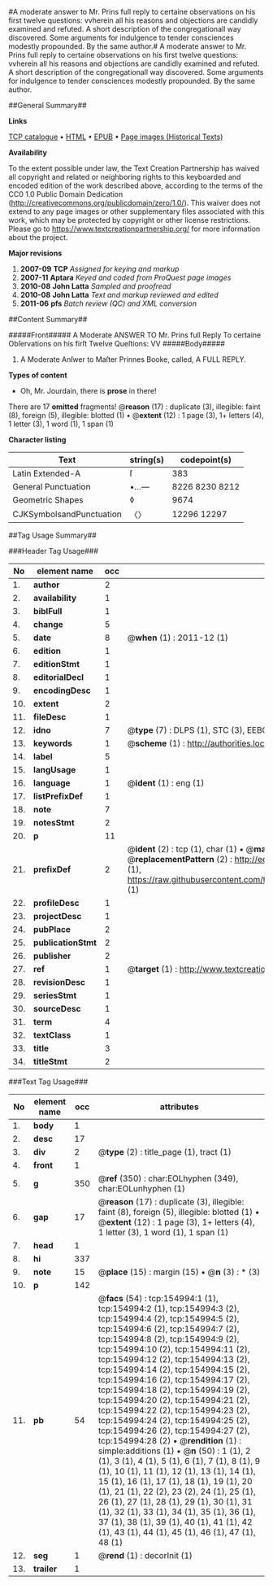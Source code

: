 #A moderate answer to Mr. Prins full reply to certaine observations on his first twelve questions: vvherein all his reasons and objections are candidly examined and refuted. A short description of the congregationall way discovered. Some arguments for indulgence to tender consciences modestly propounded. By the same author.#
A moderate answer to Mr. Prins full reply to certaine observations on his first twelve questions: vvherein all his reasons and objections are candidly examined and refuted. A short description of the congregationall way discovered. Some arguments for indulgence to tender consciences modestly propounded. By the same author.

##General Summary##

**Links**

[TCP catalogue](http://www.ota.ox.ac.uk/tcp/)  • 
[HTML](http://tei.it.ox.ac.uk/tcp/Texts-HTML/free/A91/A91884.html)  • 
[EPUB](http://tei.it.ox.ac.uk/tcp/Texts-EPUB/free/A91/A91884.epub) • 
[Page images (Historical Texts)](https://historicaltexts.jisc.ac.uk/eebo-99859389e)

**Availability**

To the extent possible under law, the Text Creation Partnership has waived all copyright and related or neighboring rights to this keyboarded and encoded edition of the work described above, according to the terms of the CC0 1.0 Public Domain Dedication (http://creativecommons.org/publicdomain/zero/1.0/). This waiver does not extend to any page images or other supplementary files associated with this work, which may be protected by copyright or other license restrictions. Please go to https://www.textcreationpartnership.org/ for more information about the project.

**Major revisions**

1. __2007-09__ __TCP__ *Assigned for keying and markup*
1. __2007-11__ __Aptara__ *Keyed and coded from ProQuest page images*
1. __2010-08__ __John Latta__ *Sampled and proofread*
1. __2010-08__ __John Latta__ *Text and markup reviewed and edited*
1. __2011-06__ __pfs__ *Batch review (QC) and XML conversion*

##Content Summary##

#####Front#####
A Moderate
ANSWER
TO
Mr. Prins full Reply
To certaine Obſervations on his firſt
Twelve Queſtions:
VV
#####Body#####

1. A Moderate Anſwer to Maſter Prinnes
Booke, called,
A FULL REPLY.

**Types of content**

  * Oh, Mr. Jourdain, there is **prose** in there!

There are 17 **omitted** fragments! 
 @__reason__ (17) : duplicate (3), illegible: faint (8), foreign (5), illegible: blotted (1)  •  @__extent__ (12) : 1 page (3), 1+ letters (4), 1 letter (3), 1 word (1), 1 span (1)

**Character listing**


|Text|string(s)|codepoint(s)|
|---|---|---|
|Latin Extended-A|ſ|383|
|General Punctuation|•…—|8226 8230 8212|
|Geometric Shapes|◊|9674|
|CJKSymbolsandPunctuation|〈〉|12296 12297|

##Tag Usage Summary##

###Header Tag Usage###

|No|element name|occ|attributes|
|---|---|---|---|
|1.|__author__|2||
|2.|__availability__|1||
|3.|__biblFull__|1||
|4.|__change__|5||
|5.|__date__|8| @__when__ (1) : 2011-12 (1)|
|6.|__edition__|1||
|7.|__editionStmt__|1||
|8.|__editorialDecl__|1||
|9.|__encodingDesc__|1||
|10.|__extent__|2||
|11.|__fileDesc__|1||
|12.|__idno__|7| @__type__ (7) : DLPS (1), STC (3), EEBO-CITATION (1), PROQUEST (1), VID (1)|
|13.|__keywords__|1| @__scheme__ (1) : http://authorities.loc.gov/ (1)|
|14.|__label__|5||
|15.|__langUsage__|1||
|16.|__language__|1| @__ident__ (1) : eng (1)|
|17.|__listPrefixDef__|1||
|18.|__note__|7||
|19.|__notesStmt__|2||
|20.|__p__|11||
|21.|__prefixDef__|2| @__ident__ (2) : tcp (1), char (1)  •  @__matchPattern__ (2) : ([0-9\-]+):([0-9IVX]+) (1), (.+) (1)  •  @__replacementPattern__ (2) : http://eebo.chadwyck.com/downloadtiff?vid=$1&page=$2 (1), https://raw.githubusercontent.com/textcreationpartnership/Texts/master/tcpchars.xml#$1 (1)|
|22.|__profileDesc__|1||
|23.|__projectDesc__|1||
|24.|__pubPlace__|2||
|25.|__publicationStmt__|2||
|26.|__publisher__|2||
|27.|__ref__|1| @__target__ (1) : http://www.textcreationpartnership.org/docs/. (1)|
|28.|__revisionDesc__|1||
|29.|__seriesStmt__|1||
|30.|__sourceDesc__|1||
|31.|__term__|4||
|32.|__textClass__|1||
|33.|__title__|3||
|34.|__titleStmt__|2||


###Text Tag Usage###

|No|element name|occ|attributes|
|---|---|---|---|
|1.|__body__|1||
|2.|__desc__|17||
|3.|__div__|2| @__type__ (2) : title_page (1), tract (1)|
|4.|__front__|1||
|5.|__g__|350| @__ref__ (350) : char:EOLhyphen (349), char:EOLunhyphen (1)|
|6.|__gap__|17| @__reason__ (17) : duplicate (3), illegible: faint (8), foreign (5), illegible: blotted (1)  •  @__extent__ (12) : 1 page (3), 1+ letters (4), 1 letter (3), 1 word (1), 1 span (1)|
|7.|__head__|1||
|8.|__hi__|337||
|9.|__note__|15| @__place__ (15) : margin (15)  •  @__n__ (3) : * (3)|
|10.|__p__|142||
|11.|__pb__|54| @__facs__ (54) : tcp:154994:1 (1), tcp:154994:2 (1), tcp:154994:3 (2), tcp:154994:4 (2), tcp:154994:5 (2), tcp:154994:6 (2), tcp:154994:7 (2), tcp:154994:8 (2), tcp:154994:9 (2), tcp:154994:10 (2), tcp:154994:11 (2), tcp:154994:12 (2), tcp:154994:13 (2), tcp:154994:14 (2), tcp:154994:15 (2), tcp:154994:16 (2), tcp:154994:17 (2), tcp:154994:18 (2), tcp:154994:19 (2), tcp:154994:20 (2), tcp:154994:21 (2), tcp:154994:22 (2), tcp:154994:23 (2), tcp:154994:24 (2), tcp:154994:25 (2), tcp:154994:26 (2), tcp:154994:27 (2), tcp:154994:28 (2)  •  @__rendition__ (1) : simple:additions (1)  •  @__n__ (50) : 1 (1), 2 (1), 3 (1), 4 (1), 5 (1), 6 (1), 7 (1), 8 (1), 9 (1), 10 (1), 11 (1), 12 (1), 13 (1), 14 (1), 15 (1), 16 (1), 17 (1), 18 (1), 19 (1), 20 (1), 21 (1), 22 (2), 23 (2), 24 (1), 25 (1), 26 (1), 27 (1), 28 (1), 29 (1), 30 (1), 31 (1), 32 (1), 33 (1), 34 (1), 35 (1), 36 (1), 37 (1), 38 (1), 39 (1), 40 (1), 41 (1), 42 (1), 43 (1), 44 (1), 45 (1), 46 (1), 47 (1), 48 (1)|
|12.|__seg__|1| @__rend__ (1) : decorInit (1)|
|13.|__trailer__|1||
